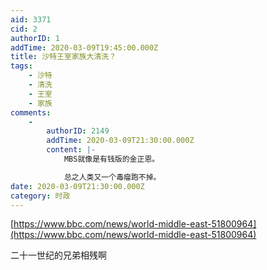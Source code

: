 ```yaml
---
aid: 3371
cid: 2
authorID: 1
addTime: 2020-03-09T19:45:00.000Z
title: 沙特王室家族大清洗？
tags:
    - 沙特
    - 清洗
    - 王室
    - 家族
comments:
    -
        authorID: 2149
        addTime: 2020-03-09T21:30:00.000Z
        content: |-
            MBS就像是有钱版的金正恩。

            总之人类又一个毒瘤跑不掉。
date: 2020-03-09T21:30:00.000Z
category: 时政
---
```


[https://www.bbc.com/news/world-middle-east-51800964](https://www.bbc.com/news/world-middle-east-51800964)

二十一世纪的兄弟相残啊
